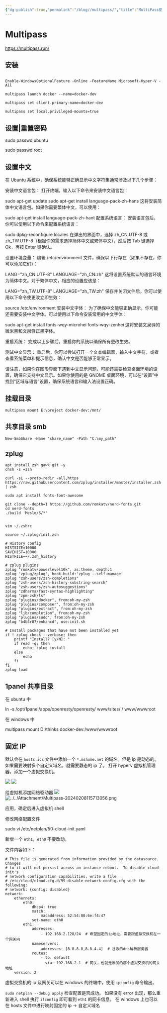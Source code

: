 ```yaml
---
{"dg-publish":true,"permalink":"/blog//multipass/","title":"MultiPass使用","tags":["IT/Linux"],"noteIcon":"1","created":"2023-05-28T13:40:53+08:00"}
---
```


# Multipass

https://multipass.run/

## 安装


```

Enable-WindowsOptionalFeature -Online -FeatureName Microsoft-Hyper-V -All

multipass launch docker --name=docker-dev

multipass set client.primary-name=docker-dev

multipass set local.privileged-mounts=true

```

## 设置|重置密码

sudo passwd ubuntu 

sudo passwd root

## 设置中文

在 Ubuntu 系统中，确保系统能够正确显示中文字符集通常涉及以下几个步骤：

安装中文语言包：
打开终端，输入以下命令来安装中文语言包：

sudo apt-get update
sudo apt-get install language-pack-zh-hans
这将安装简体中文语言包。如果你需要繁体中文，可以使用：

sudo apt-get install language-pack-zh-hant
配置系统语言：
安装语言包后，你可以使用以下命令来配置系统语言：

sudo dpkg-reconfigure locales
在弹出的界面中，选择 zh_CN.UTF-8 或 zh_TW.UTF-8（根据你的需求选择简体中文或繁体中文），然后按 Tab 键选择 Ok，再按 Enter 键确认。

设置环境变量：
编辑 /etc/environment 文件，确保以下行存在（如果不存在，你可以添加它们）：

LANG="zh_CN.UTF-8"
LANGUAGE="zh_CN:zh"
这将设置系统默认的语言环境为简体中文。对于繁体中文，相应的设置应该是：

LANG="zh_TW.UTF-8"
LANGUAGE="zh_TW:zh"
保存并关闭文件后，你可以使用以下命令使更改立即生效：

source /etc/environment
安装中文字体：
为了确保中文能够正确显示，你可能还需要安装中文字体。可以使用以下命令安装常用的中文字体：

sudo apt-get install fonts-wqy-microhei fonts-wqy-zenhei
这将安装文泉驿的微米黑和文泉驿正黑字体。

重启系统：
完成以上步骤后，重启你的系统以确保所有更改生效。

测试中文显示：
重启后，你可以尝试打开一个文本编辑器，输入中文字符，或者查看系统菜单和提示信息，确认中文是否能够正常显示。

请注意，如果你在图形界面下遇到中文显示问题，可能还需要检查桌面环境的设置，确保它支持中文显示。如果你使用的是 GNOME 桌面环境，可以在“设置”中找到“区域与语言”设置，确保系统语言和输入法设置正确。

## 挂载目录


```
multipass mount E:\project docker-dev:/mnt/
```

## 共享目录 smb


```
New-SmbShare -Name "share_name" -Path "C:\my_path"

```

## zplug


```
apt install zsh gawk git -y
chsh -s =zsh

curl -sL --proto-redir -all,https https://raw.githubusercontent.com/zplug/installer/master/installer.zsh | zsh

sudo apt install fonts-font-awesome

git clone --depth=1 https://github.com/romkatv/nerd-fonts.git
cd nerd-fonts
./build 'Meslo/S/*'


vim ~/.zshrc

source ~/.zplug/init.zsh

# History config
HISTSIZE=10000
SAVEHIST=10000
HISTFILE=~/.zsh_history

# zplug plugins
zplug "romkatv/powerlevel10k", as:theme, depth:1
zplug 'zplug/zplug', hook-build:'zplug --self-manage'
zplug "zsh-users/zsh-completions"
zplug "zsh-users/zsh-history-substring-search"
zplug "zsh-users/zsh-autosuggestions"
zplug "zdharma/fast-syntax-highlighting"
zplug "zpm-zsh/ls"
zplug "plugins/docker", from:oh-my-zsh
zplug "plugins/composer", from:oh-my-zsh
zplug "plugins/extract", from:oh-my-zsh
zplug "lib/completion", from:oh-my-zsh
zplug "plugins/sudo", from:oh-my-zsh
zplug "b4b4r07/enhancd", use:init.sh

# Install packages that have not been installed yet
if ! zplug check --verbose; then
    printf "Install? [y/N]: "
    if read -q; then
        echo; zplug install
    else
        echo
    fi
fi
zplug load
```


## 1panel 共享目录

在 ubuntu 中

ln -s /opt/1panel/apps/openresty/openresty/ www/sites/ / www/wwwroot

在 windows 中

multipass mount D:\thinks docker-dev:/www/wwwroot


## 固定 IP

默认会在 `hosts.ics` 文件中添加一个 `*.mshome.net` 的域名。但是 ip 是动态的。如果需要映射多个自定义域名，就需要静态的 ip 了。
打开 hyperv 虚拟机管理器，添加一个虚拟交换机。

![](https://i0.hdslb.com/bfs/article/899137d59b0ef5faeb0b3da5b9fc3710109011082.png)
![](https://i0.hdslb.com/bfs/article/31220e87607b54d8800b18c175692221109011082.png)

给虚拟机添加网络驱动器
![](https://i0.hdslb.com/bfs/article/60c7745ee8052daacc5898ec200e7948109011082.png)
![../../Attachment/Multipass-20240208115713056.png](/img/user/Attachment/Multipass-20240208115713056.png)

应用，确定后进入虚拟机 shell

修改网络配置文件

sudo vi /etc/netplan/50-cloud-init.yaml

新增一个 `eth1`，`eth0` 不要改动。

文件内容如下：


```
# This file is generated from information provided by the datasource.  Changes
# to it will not persist across an instance reboot.  To disable cloud-init's
# network configuration capabilities, write a file
# /etc/cloud/cloud.cfg.d/99-disable-network-config.cfg with the following:
# network: {config: disabled}
network:
    ethernets:
        eth0:
            dhcp4: true
            match:
                macaddress: 52:54:00:6e:f4:47
            set-name: eth0
        eth1:
            addresses:
                - 192.168.2.128/24  # 希望固定的ip地址，需要跟虚拟交换机在一个网关内
            nameservers:
                addresses: [8.8.8.8,8.8.4.4]  # 谷歌的dns解析服务器
            routes:
                - to: default
                  via: 192.168.2.1  # 网关，也就是添加的那个虚拟交换机的网关地址
    version: 2

```

虚拟交换机的 ip 及网关可以在 windows 的终端中，使用 `ipconfig` 命令输出。

`sudo netplan --debug apply` 检查配置是否成功。
如果没有 error 出现，那么重新进入 shell 执行 `ifconfig` 即可看到 `eth1` 的网卡信息。
在 windows 上也可以在 hosts 文件中进行映射固定的 ip -> 自定义域名
